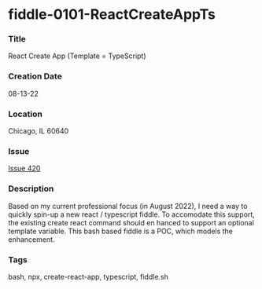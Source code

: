 fiddle-0101-ReactCreateAppTs
======

### Title

React Create App (Template = TypeScript)


### Creation Date

08-13-22


### Location

Chicago, IL 60640


### Issue

[Issue 420](https://github.com/bradyhouse/house/issues/420)


### Description

Based on my current professional focus (in August 2022), I need a way to quickly spin-up a new react / typescript fiddle.  To accomodate this support, the
existing create react command should en hanced to support an optional template variable.  This bash based fiddle is a POC, which models the 
enhancement. 


### Tags

bash, npx, create-react-app, typescript, fiddle.sh
